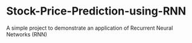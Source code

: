 # Stock-Price-Prediction-using-RNN
A simple project to demonstrate an application of Recurrent Neural Networks (RNN)
